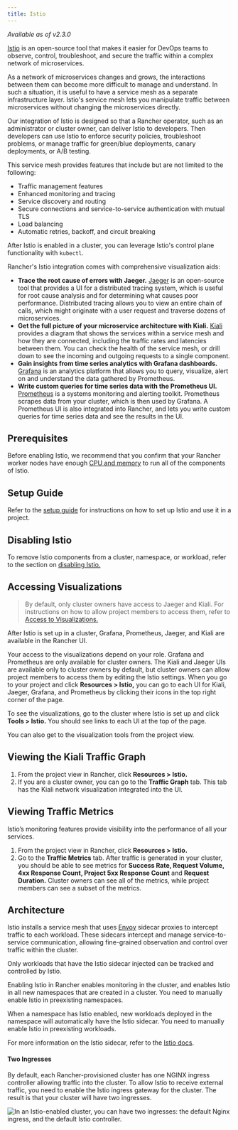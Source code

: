 ```yaml
---
title: Istio
---
```


_Available as of v2.3.0_

[Istio](https://istio.io/) is an open-source tool that makes it easier for DevOps teams to observe, control, troubleshoot, and secure the traffic within a complex network of microservices.

As a network of microservices changes and grows, the interactions between them can become more difficult to manage and understand. In such a situation, it is useful to have a service mesh as a separate infrastructure layer. Istio's service mesh lets you manipulate traffic between microservices without changing the microservices directly.

Our integration of Istio is designed so that a Rancher operator, such as an administrator or cluster owner, can deliver Istio to developers. Then developers can use Istio to enforce security policies, troubleshoot problems, or manage traffic for green/blue deployments, canary deployments, or A/B testing.

This service mesh provides features that include but are not limited to the following:

- Traffic management features
- Enhanced monitoring and tracing
- Service discovery and routing
- Secure connections and service-to-service authentication with mutual TLS
- Load balancing
- Automatic retries, backoff, and circuit breaking

After Istio is enabled in a cluster, you can leverage Istio's control plane functionality with `kubectl`.

Rancher's Istio integration comes with comprehensive visualization aids:

- **Trace the root cause of errors with Jaeger.** [Jaeger](https://www.jaegertracing.io/) is an open-source tool that provides a UI for a distributed tracing system, which is useful for root cause analysis and for determining what causes poor performance. Distributed tracing allows you to view an entire chain of calls, which might originate with a user request and traverse dozens of microservices.
- **Get the full picture of your microservice architecture with Kiali.** [Kiali](https://www.kiali.io/) provides a diagram that shows the services within a service mesh and how they are connected, including the traffic rates and latencies between them. You can check the health of the service mesh, or drill down to see the incoming and outgoing requests to a single component.
- **Gain insights from time series analytics with Grafana dashboards.** [Grafana](https://grafana.com/) is an analytics platform that allows you to query, visualize, alert on and understand the data gathered by Prometheus.
- **Write custom queries for time series data with the Prometheus UI.** [Prometheus](https://prometheus.io/) is a systems monitoring and alerting toolkit. Prometheus scrapes data from your cluster, which is then used by Grafana. A Prometheus UI is also integrated into Rancher, and lets you write custom queries for time series data and see the results in the UI.

## Prerequisites

Before enabling Istio, we recommend that you confirm that your Rancher worker nodes have enough [CPU and memory](/docs/cluster-admin/tools/istio/resources) to run all of the components of Istio.

## Setup Guide

Refer to the [setup guide](/docs/cluster-admin/tools/istio/setup) for instructions on how to set up Istio and use it in a project.

## Disabling Istio

To remove Istio components from a cluster, namespace, or workload, refer to the section on [disabling Istio.](/docs/cluster-admin/tools/istio/disabling-istio)

## Accessing Visualizations

> By default, only cluster owners have access to Jaeger and Kiali. For instructions on how to allow project members to access them, refer to [Access to Visualizations.](/docs/cluster-admin/tools/istio/rbac/#access-to-visualizations)

After Istio is set up in a cluster, Grafana, Prometheus, Jaeger, and Kiali are available in the Rancher UI.

Your access to the visualizations depend on your role. Grafana and Prometheus are only available for cluster owners. The Kiali and Jaeger UIs are available only to cluster owners by default, but cluster owners can allow project members to access them by editing the Istio settings. When you go to your project and click **Resources > Istio,** you can go to each UI for Kiali, Jaeger, Grafana, and Prometheus by clicking their icons in the top right corner of the page.

To see the visualizations, go to the cluster where Istio is set up and click **Tools > Istio.** You should see links to each UI at the top of the page.

You can also get to the visualization tools from the project view.

## Viewing the Kiali Traffic Graph

1. From the project view in Rancher, click **Resources > Istio.**
1. If you are a cluster owner, you can go to the **Traffic Graph** tab. This tab has the Kiali network visualization integrated into the UI.

## Viewing Traffic Metrics

Istio’s monitoring features provide visibility into the performance of all your services.

1. From the project view in Rancher, click **Resources > Istio.**
1. Go to the **Traffic Metrics** tab. After traffic is generated in your cluster, you should be able to see metrics for **Success Rate, Request Volume, 4xx Response Count, Project 5xx Response Count** and **Request Duration.** Cluster owners can see all of the metrics, while project members can see a subset of the metrics.

## Architecture

Istio installs a service mesh that uses [Envoy](https://www.envoyproxy.io/learn/service-mesh) sidecar proxies to intercept traffic to each workload. These sidecars intercept and manage service-to-service communication, allowing fine-grained observation and control over traffic within the cluster.

Only workloads that have the Istio sidecar injected can be tracked and controlled by Istio.

Enabling Istio in Rancher enables monitoring in the cluster, and enables Istio in all new namespaces that are created in a cluster. You need to manually enable Istio in preexisting namespaces.

When a namespace has Istio enabled, new workloads deployed in the namespace will automatically have the Istio sidecar. You need to manually enable Istio in preexisting workloads.

For more information on the Istio sidecar, refer to the [Istio docs](https://istio.io/docs/setup/kubernetes/additional-setup/sidecar-injection/).

#### Two Ingresses

By default, each Rancher-provisioned cluster has one NGINX ingress controller allowing traffic into the cluster. To allow Istio to receive external traffic, you need to enable the Istio ingress gateway for the cluster. The result is that your cluster will have two ingresses.

![In an Istio-enabled cluster, you can have two ingresses: the default Nginx ingress, and the default Istio controller.](/img/rancher/istio-ingress.svg)
